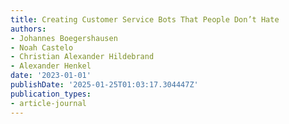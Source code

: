```yaml
---
title: Creating Customer Service Bots That People Don’t Hate
authors:
- Johannes Boegershausen
- Noah Castelo
- Christian Alexander Hildebrand
- Alexander Henkel
date: '2023-01-01'
publishDate: '2025-01-25T01:03:17.304447Z'
publication_types:
- article-journal
---
```

